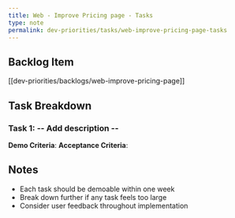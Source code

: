```yaml
---
title: Web - Improve Pricing page - Tasks
type: note
permalink: dev-priorities/tasks/web-improve-pricing-page-tasks
---
```


## Backlog Item
[[dev-priorities/backlogs/web-improve-pricing-page]]

## Task Breakdown

### Task 1:  -- Add description --
**Demo Criteria**: 
**Acceptance Criteria**:


## Notes
- Each task should be demoable within one week
- Break down further if any task feels too large
- Consider user feedback throughout implementation